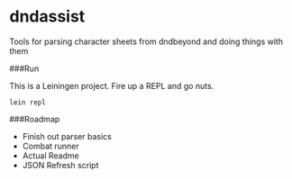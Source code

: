 # dndassist

Tools for parsing character sheets from dndbeyond and doing things with them

###Run

This is a Leiningen project. Fire up a REPL and go nuts. 

`lein repl`

###Roadmap
* Finish out parser basics
* Combat runner
* Actual Readme
* JSON Refresh script